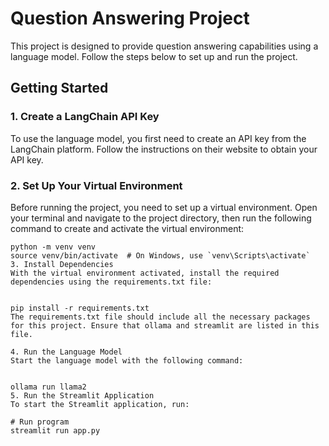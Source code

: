 # Question Answering Project

This project is designed to provide question answering capabilities using a language model. Follow the steps below to set up and run the project.

## Getting Started

### 1. Create a LangChain API Key

To use the language model, you first need to create an API key from the LangChain platform. Follow the instructions on their website to obtain your API key.

### 2. Set Up Your Virtual Environment

Before running the project, you need to set up a virtual environment. Open your terminal and navigate to the project directory, then run the following command to create and activate the virtual environment:

```
python -m venv venv
source venv/bin/activate  # On Windows, use `venv\Scripts\activate`
3. Install Dependencies
With the virtual environment activated, install the required dependencies using the requirements.txt file:


pip install -r requirements.txt
The requirements.txt file should include all the necessary packages for this project. Ensure that ollama and streamlit are listed in this file.

4. Run the Language Model
Start the language model with the following command:


ollama run llama2
5. Run the Streamlit Application
To start the Streamlit application, run:

# Run program
streamlit run app.py